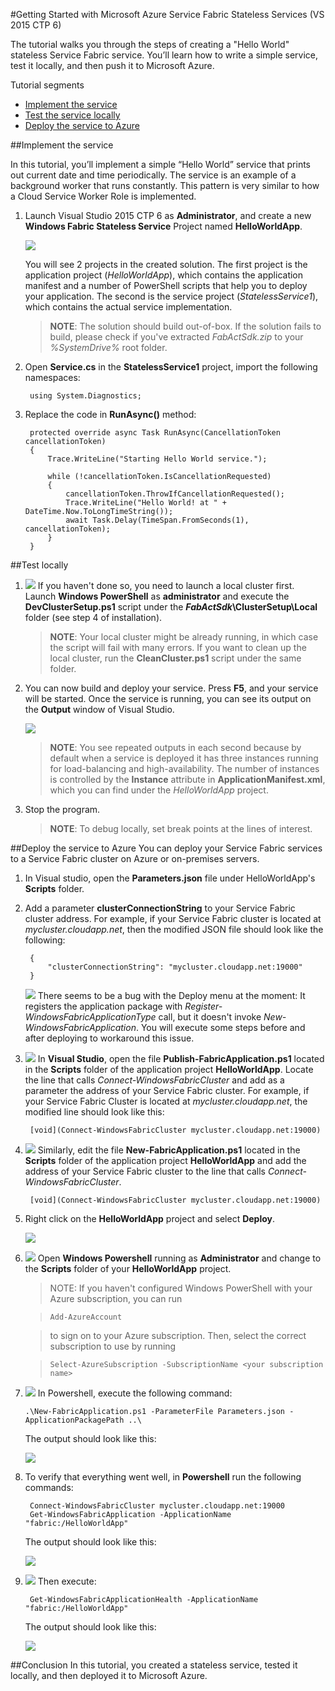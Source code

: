 #Getting Started with Microsoft Azure Service Fabric Stateless Services (VS 2015 CTP 6)

The tutorial walks you through the steps of creating a "Hello World" stateless Service Fabric service. You’ll learn how to write a simple service, test it locally, and then push it to Microsoft Azure.

Tutorial segments

- [Implement the service](#implement)
- [Test the service locally](#testlocally) 
- [Deploy the service to Azure](#deploy)

##<a name="implement"></a>Implement the service

In this tutorial, you’ll implement a simple “Hello World” service that prints out current date and time periodically. The service is an example of a background worker that runs constantly. This pattern is very similar to how a Cloud Service Worker Role is implemented.

1. Launch Visual Studio 2015 CTP 6 as **Administrator**, and create a new **Windows Fabric Stateless Service** Project named **HelloWorldApp**.

	![](media/service-fabric-stateless-helloworld/NewProject.png)
	
	You will see 2 projects in the created solution. The first project is the application project (_HelloWorldApp_), which contains the application manifest and a number of PowerShell scripts that help you to deploy your application. The second is the service project (_StatelessService1_), which contains the actual service implementation.

	>**NOTE**: The solution should build out-of-box. If the solution fails to build, please check if you've extracted *FabActSdk.zip* to your *%SystemDrive%* root folder.

5. Open **Service.cs** in the **StatelessService1** project, import the following namespaces:

		using System.Diagnostics;

6. Replace the code in **RunAsync()** method:

       	protected override async Task RunAsync(CancellationToken cancellationToken)
		{
			Trace.WriteLine("Starting Hello World service.");

			while (!cancellationToken.IsCancellationRequested)
			{
				cancellationToken.ThrowIfCancellationRequested();
				Trace.WriteLine("Hello World! at " + DateTime.Now.ToLongTimeString());
				await Task.Delay(TimeSpan.FromSeconds(1), cancellationToken);
			}
		}


##<a name="testlocally"></a>Test locally

1. ![](media/service-fabric-stateless-helloworld/change.png) If you haven't done so, you need to launch a local cluster first. Launch **Windows PowerShell** as **administrator** and execute the **DevClusterSetup.ps1** script under the **_FabActSdk_\ClusterSetup\Local** folder (see step 4 of installation).

	>**NOTE**: Your local cluster might be already running, in which case the script will fail with many errors. If you want to clean up the local cluster, run the **CleanCluster.ps1** script under the same folder.

2. You can now build and deploy your service. Press **F5**, and your service will be started. Once the service is running, you can see its output on the **Output** window of Visual Studio.

	![](media/service-fabric-stateless-helloworld/Output.png)

	>**NOTE**: You see repeated outputs in each second because by default when a service is deployed it has three instances running for load-balancing and high-availability. The number of instances is controlled by the **Instance** attribute in **ApplicationManifest.xml**, which you can find under the _HelloWorldApp_ project.

3. Stop the program.

	>**NOTE**: To debug locally, set break points at the lines of interest. 

##<a name="deploy"></a>Deploy the service to Azure
You can deploy your Service Fabric services to a Service Fabric cluster on Azure or on-premises servers. 

1. In Visual studio, open the **Parameters.json** file under HelloWorldApp's **Scripts** folder.
2. Add a parameter **clusterConnectionString** to your Service Fabric cluster address. For example, if your Service Fabric cluster is located at _mycluster.cloudapp.net_, then the modified JSON file should look like the following:

		{
	    	"clusterConnectionString": "mycluster.cloudapp.net:19000"
		}

	![](media/service-fabric-stateless-helloworld/workaround.png) There seems to be a bug with the Deploy menu at the moment: It registers the application package with _Register-WindowsFabricApplicationType_ call, but it doesn't invoke _New-WindowsFabricApplication_. You will execute some steps before and after deploying to workaround this issue.

3. ![](media/service-fabric-stateless-helloworld/workaround.png) In **Visual Studio**, open the file **Publish-FabricApplication.ps1** located in the **Scripts** folder of the application project **HelloWorldApp**. Locate the line that calls *Connect-WindowsFabricCluster* and add as a parameter the address of your Service Fabric cluster. For example, if your Service Fabric Cluster is located at *mycluster.cloudapp.net*, the modified line should look like this:

		[void](Connect-WindowsFabricCluster mycluster.cloudapp.net:19000)

4. ![](media/service-fabric-stateless-helloworld/workaround.png) Similarly, edit the file **New-FabricApplication.ps1** located in the **Scripts** folder of the application project **HelloWorldApp** and add the address of your Service Fabric cluster to the line that calls *Connect-WindowsFabricCluster*. 

		[void](Connect-WindowsFabricCluster mycluster.cloudapp.net:19000)

5. Right click on the **HelloWorldApp** project and select **Deploy**.

	![](media/service-fabric-stateless-helloworld/deploy.png)


6. ![](media/service-fabric-stateless-helloworld/workaround.png) Open **Windows Powershell** running as **Administrator** and change to the **Scripts** folder of your **HelloWorldApp** project.
	
	> NOTE: If you haven't configured Windows PowerShell with your Azure subscription, you can run
	
	>`Add-AzureAccount`
	
	> to sign on to your Azure subscription. Then, select the correct subscription to use by running
	
	>`Select-AzureSubscription -SubscriptionName <your subscription name>`

7.  ![](media/service-fabric-stateless-helloworld/workaround.png) In Powershell, execute the following command:

		.\New-FabricApplication.ps1 -ParameterFile Parameters.json -ApplicationPackagePath ..\

	The output should look like this:

	![](media/service-fabric-stateless-helloworld/NewFabricApplication-output.png)

8. To verify that everything went well, in **Powershell** run the following commands:

		Connect-WindowsFabricCluster mycluster.cloudapp.net:19000
		Get-WindowsFabricApplication -ApplicationName "fabric:/HelloWorldApp"
	
	The output should look like this:

	![](media/service-fabric-stateless-helloworld/GetWindowsFabricApplicationOutput.png)


9. ![](media/service-fabric-stateless-helloworld/workaround.png) Then execute:

		Get-WindowsFabricApplicationHealth -ApplicationName "fabric:/HelloWorldApp"

	The output should look like this:

	![](media/service-fabric-stateless-helloworld/GetWindowsFabricApplicationHealthOutput.png)

##Conclusion
In this tutorial, you created a stateless service, tested it locally, and then deployed it to Microsoft Azure.